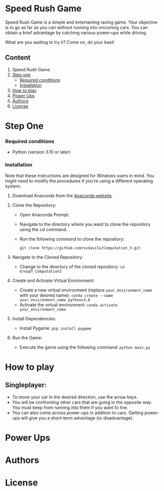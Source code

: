 # Speed Rush Game 

Speed Rush Game is a simple and entertaining racing game. Your objective is to go as far as you can without running into oncoming cars. You can obtain a brief advantage by catching various power-ups while driving.

What are you waiting to try it? Come on, do your best!

## Content
1. Speed Rush Game
2. [Step one](#Step-one)
   - [Required conditions](#Required-conditions)
   - [Installation](#Installation)
3. [How to play](#How-to-play)
4. [Power Ups](#Power-Ups)
5. [Authors](#Authors)
6. [License](#License)

# Step One
### Required conditions
   - Python (version 3.10 or later)
     
### Installation
Note that these instructions are designed for Windows users in mind. You might need to modify the procedures if you're using a different operating system:

1. Download Anaconda from the [Anaconda website](https://www.anaconda.com/download).

2. Clone the Repository:
   - Open Anaconda Prompt.
   - Navigate to the directory where you want to clone the repository using the cd command.
   - Run the following command to clone the repository:

      `git clone https://github.com/vvdavila/Computation_3.git`

3. Navigate to the Cloned Repository:
   - Change to the directory of the cloned repository:
       `cd GroupT_Computation3 `
   
4. Create and Activate Virtual Environment:
   - Create a new virtual environment (replace `your_environment_name` with your desired name):
      `conda create --name your_environment_name python=3.8`
   - Activate the virtual environment:
      `conda activate your_environment_name`

5. Install Dependencies:
   - Install Pygame:
      `pip install pygame`

6. Run the Game:
   - Execute the game using the following command:
      `python main.py`

# How to play
## Singleplayer:
- To move your car in the desired direction, use the arrow keys.
- You will be confronting other cars that are going in the opposite way. You must keep from running into them if you want to live.
- You can also come across power-ups in addition to cars. Getting power-ups will give you a short-term advantage (or disadvantage).

# Power Ups

# Authors

# License 




